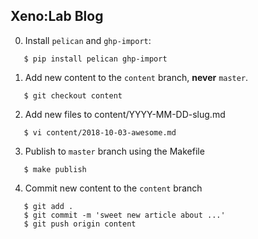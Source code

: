 ## Xeno:Lab Blog

0. Install `pelican` and `ghp-import`:
```
   $ pip install pelican ghp-import
```

1. Add new content to the `content` branch, **never** `master`.

```
   $ git checkout content
```
   
2. Add new files to content/YYYY-MM-DD-slug.md

```
   $ vi content/2018-10-03-awesome.md
```

3. Publish to `master` branch using the Makefile

```
   $ make publish
```

4. Commit new content to the ```content``` branch

```
   $ git add .
   $ git commit -m 'sweet new article about ...'
   $ git push origin content
```